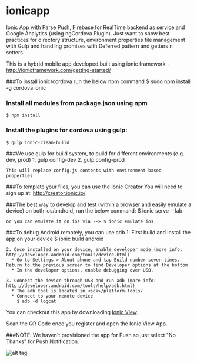 # ionicapp
Ionic App with Parse Push, Firebase for RealTime backend as service and Google Analytics (using ngCordova Plugin). Just want to show best practices for directory structure, environment properties file management with Gulp and handling promises with Deferred pattern and getters n setters. 

This is a hybrid mobile app developed built using ionic framework - http://ionicframework.com/getting-started/

###To install ionic/cordova run the below npm command
    $ sudo npm install -g cordova ionic

### Install all modules from package.json using npm
    $ npm install

### Install the plugins for cordova using gulp:
    $ gulp ionic-clean-build 

###We use gulp for build system, to build for different environments (e.g. dev, prod)
    1. gulp config-dev
    2. gulp config-prod
    
    This will replace config.js contents with environment based properties.
    
###To template your files, you can use the Ionic Creator
    You will need to sign up at: http://creator.ionic.io/
    
###The best way to develop and test (within a browser and easily emulate a device) on both ios/android, run the below command:
    $ ionic serve --lab

    or you can emulate it on ios via --> $ ionic emulate ios
    
###To debug Android remotely, you can use adb
    1. First build and install the app on your device
      $ ionic build android

    2. Once installed on your device, enable developer mode (more info: http://developer.android.com/tools/device.html)
      * Go to Settings > About phone and tap Build number seven times. Return to the previous screen to find Developer options at the bottom.
      * In the developer options, enable debugging over USB.

    3. Connect the device through USB and run adb (more info: http://developer.android.com/tools/help/adb.html)
      * The adb tool is located in <sdk>/platform-tools/
      * Connect to your remote device
        $ adb -d logcat
        
You can checkout this app by downloading <a href="https://itunes.apple.com/us/app/ionic-view/id849930087?ls=1&mt=8">Ionic  View</a>.

Scan the QR Code once you register and open the Ionic View App.

###NOTE: We haven't provisioned the app for Push so just select "No Thanks" for Push Notification.
  
  ![alt tag](https://github.com/arun0009/ionicapp/blob/master/b697ce47.png)  
    
    
